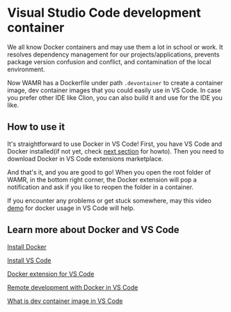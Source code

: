 # Visual Studio Code development container

We all know Docker containers and may use them a lot in school or work. It resolves dependency management for our projects/applications, prevents package version confusion and conflict, and contamination of the local environment. 

Now WAMR has a Dockerfile  under path `.devontainer` to create a container image, dev container images that you could easily use in VS Code. In case you prefer other IDE like Clion, you can also build it and use for the IDE you like.

## How to use it 

It's straightforward to use Docker in VS Code! First, you have VS Code and Docker installed(if not yet, check [next section](#learn-more-about-docker-and-vs-code) for howto). Then you need to download Docker in VS Code extensions marketplace. 

And that's it, and you are good to go! When you open the root folder of WAMR, in the bottom right corner, the Docker extension will pop a notification and ask if you like to reopen the folder in a container.

If you encounter any problems or get stuck somewhere, may this video [demo](https://youtu.be/Uvf2FVS1F8k) for docker usage in VS Code will help. 

## Learn more about Docker and VS Code

[Install Docker](https://docs.docker.com/get-docker/)

[Install VS Code](https://code.visualstudio.com/)

[Docker extension for VS Code](https://code.visualstudio.com/docs/containers/overview)

[Remote development with Docker in VS Code](https://code.visualstudio.com/docs/remote/containers#_getting-started)

[What is dev container image in VS Code](https://code.visualstudio.com/docs/remote/containers#_prebuilding-dev-container-images)
